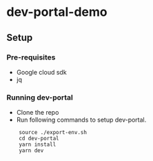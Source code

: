 # dev-portal-demo

## Setup

### Pre-requisites
- Google cloud sdk
- jq

### Running dev-portal

- Clone the repo
- Run following commands to setup dev-portal.
```
    source ./export-env.sh
    cd dev-portal
    yarn install
    yarn dev
```     
